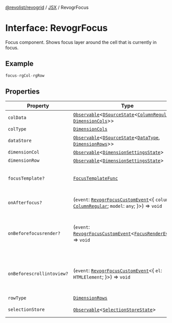 [@revolist/revogrid](README.md) / [JSX](Namespace.JSX.md) / RevogrFocus

# Interface: RevogrFocus

Focus component. Shows focus layer around the cell that is currently in focus.

## Example

```ts
focus-rgCol-rgRow
```

## Properties

| Property | Type | Description | Defined in |
| ------ | ------ | ------ | ------ |
| `colData` | [`Observable`](TypeAlias.Observable.md)\<[`DSourceState`](TypeAlias.DSourceState.md)\<[`ColumnRegular`](Interface.ColumnRegular.md), [`DimensionCols`](TypeAlias.DimensionCols.md)\>\> | Column source | [src/components.d.ts:1690](https://github.com/revolist/revogrid/blob/a649ddca5a4a20f5f68ee92610066873d77a049a/src/components.d.ts#L1690) |
| `colType` | [`DimensionCols`](TypeAlias.DimensionCols.md) | Column type | [src/components.d.ts:1694](https://github.com/revolist/revogrid/blob/a649ddca5a4a20f5f68ee92610066873d77a049a/src/components.d.ts#L1694) |
| `dataStore` | [`Observable`](TypeAlias.Observable.md)\<[`DSourceState`](TypeAlias.DSourceState.md)\<[`DataType`](TypeAlias.DataType.md), [`DimensionRows`](TypeAlias.DimensionRows.md)\>\> | Data rows source | [src/components.d.ts:1698](https://github.com/revolist/revogrid/blob/a649ddca5a4a20f5f68ee92610066873d77a049a/src/components.d.ts#L1698) |
| `dimensionCol` | [`Observable`](TypeAlias.Observable.md)\<[`DimensionSettingsState`](Interface.DimensionSettingsState.md)\> | Dimension settings X | [src/components.d.ts:1702](https://github.com/revolist/revogrid/blob/a649ddca5a4a20f5f68ee92610066873d77a049a/src/components.d.ts#L1702) |
| `dimensionRow` | [`Observable`](TypeAlias.Observable.md)\<[`DimensionSettingsState`](Interface.DimensionSettingsState.md)\> | Dimension settings Y | [src/components.d.ts:1706](https://github.com/revolist/revogrid/blob/a649ddca5a4a20f5f68ee92610066873d77a049a/src/components.d.ts#L1706) |
| `focusTemplate?` | [`FocusTemplateFunc`](TypeAlias.FocusTemplateFunc.md) | Focus template custom function. Can be used to render custom focus layer. | [src/components.d.ts:1710](https://github.com/revolist/revogrid/blob/a649ddca5a4a20f5f68ee92610066873d77a049a/src/components.d.ts#L1710) |
| `onAfterfocus?` | (`event`: [`RevogrFocusCustomEvent`](Interface.RevogrFocusCustomEvent.md)\<\{ `column`: [`ColumnRegular`](Interface.ColumnRegular.md); `model`: `any`; \}\>) => `void` | Used to setup properties after focus was rendered | [src/components.d.ts:1714](https://github.com/revolist/revogrid/blob/a649ddca5a4a20f5f68ee92610066873d77a049a/src/components.d.ts#L1714) |
| `onBeforefocusrender?` | (`event`: [`RevogrFocusCustomEvent`](Interface.RevogrFocusCustomEvent.md)\<[`FocusRenderEvent`](Interface.FocusRenderEvent.md)\>) => `void` | Before focus render event. Can be prevented by event.preventDefault(). If preventDefault used slot will be rendered. | [src/components.d.ts:1721](https://github.com/revolist/revogrid/blob/a649ddca5a4a20f5f68ee92610066873d77a049a/src/components.d.ts#L1721) |
| `onBeforescrollintoview?` | (`event`: [`RevogrFocusCustomEvent`](Interface.RevogrFocusCustomEvent.md)\<\{ `el`: `HTMLElement`; \}\>) => `void` | Before focus changed verify if it's in view and scroll viewport into this view Can be prevented by event.preventDefault() | [src/components.d.ts:1725](https://github.com/revolist/revogrid/blob/a649ddca5a4a20f5f68ee92610066873d77a049a/src/components.d.ts#L1725) |
| `rowType` | [`DimensionRows`](TypeAlias.DimensionRows.md) | Row type | [src/components.d.ts:1729](https://github.com/revolist/revogrid/blob/a649ddca5a4a20f5f68ee92610066873d77a049a/src/components.d.ts#L1729) |
| `selectionStore` | [`Observable`](TypeAlias.Observable.md)\<[`SelectionStoreState`](TypeAlias.SelectionStoreState.md)\> | Selection, range, focus for selection | [src/components.d.ts:1733](https://github.com/revolist/revogrid/blob/a649ddca5a4a20f5f68ee92610066873d77a049a/src/components.d.ts#L1733) |
